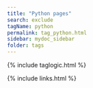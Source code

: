 ```yaml
---
title: "Python pages"
search: exclude
tagName: python
permalink: tag_python.html
sidebar: mydoc_sidebar
folder: tags
---
```

{% include taglogic.html %}

{% include links.html %}

